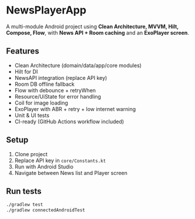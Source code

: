 # NewsPlayerApp

A multi-module Android project using **Clean Architecture, MVVM, Hilt, Compose, Flow**, with **News API + Room caching** and an **ExoPlayer screen**.

## Features
- Clean Architecture (domain/data/app/core modules)
- Hilt for DI
- NewsAPI integration (replace API key)
- Room DB offline fallback
- Flow with debounce + retryWhen
- Resource/UiState for error handling
- Coil for image loading
- ExoPlayer with ABR + retry + low internet warning
- Unit & UI tests
- CI-ready (GitHub Actions workflow included)

## Setup
1. Clone project
2. Replace API key in `core/Constants.kt`
3. Run with Android Studio
4. Navigate between News list and Player screen

## Run tests
```bash
./gradlew test
./gradlew connectedAndroidTest
